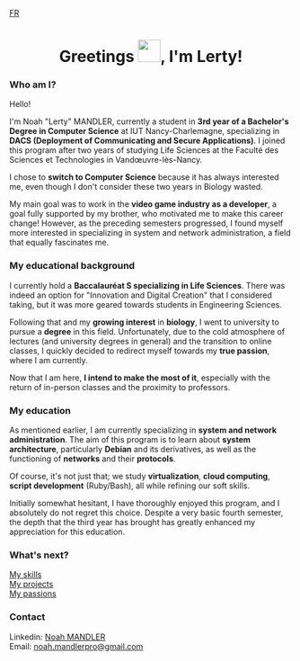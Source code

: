 [FR](LISEZMOI.md)
# <h1 align="center"> Greetings <img src="https://em-content.zobj.net/source/telegram/386/bear_1f43b.webp" height="40px" width="40px">, I'm Lerty!
### Who am I?
Hello! </br>

I'm Noah "Lerty" MANDLER, currently a student in **3rd year of a Bachelor's Degree in Computer Science** at IUT Nancy-Charlemagne, specializing in **DACS (Deployment of Communicating and Secure Applications)**. I joined this program after two years of studying Life Sciences at the Faculté des Sciences et Technologies in Vandœuvre-lès-Nancy.

I chose to **switch to Computer Science** because it has always interested me, even though I don't consider these two years in Biology wasted.

My main goal was to work in the **video game industry as a developer**, a goal fully supported by my brother, who motivated me to make this career change! However, as the preceding semesters progressed, I found myself more interested in specializing in system and network administration, a field that equally fascinates me.

### My educational background
I currently hold a **Baccalauréat S specializing in Life Sciences**. There was indeed an option for "Innovation and Digital Creation" that I considered taking, but it was more geared towards students in Engineering Sciences.

Following that and my **growing interest** in **biology**, I went to university to pursue a **degree** in this field. Unfortunately, due to the cold atmosphere of lectures (and university degrees in general) and the transition to online classes, I quickly decided to redirect myself towards my **true passion**, where I am currently.

Now that I am here, **I intend to make the most of it**, especially with the return of in-person classes and the proximity to professors.

### My education
As mentioned earlier, I am currently specializing in **system and network administration**. The aim of this program is to learn about **system architecture**, particularly **Debian** and its derivatives, as well as the functioning of **networks** and their **protocols**.

Of course, it's not just that; we study **virtualization**, **cloud computing**, **script development** (Ruby/Bash), all while refining our soft skills.

Initially somewhat hesitant, I have thoroughly enjoyed this program, and I absolutely do not regret this choice. Despite a very basic fourth semester, the depth that the third year has brought has greatly enhanced my appreciation for this education.

### What's next?
[My skills](SKILLS.md)</br>
[My projects](PROJECTS.md)</br>
[My passions](PASSIONS_EN.md)

### Contact

Linkedin: [Noah MANDLER](https://www.linkedin.com/in/noah-m-2b0567258/)</br>
Email: [noah.mandlerpro@gmail.com](mailto:noah.mandlerpro@gmail.com)

